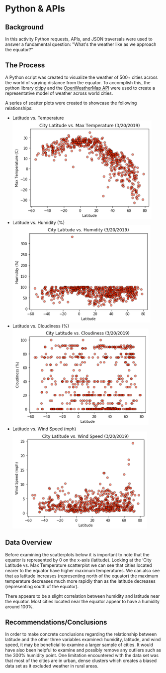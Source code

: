 # Python & APIs

## Background

In this activity Python requests, APIs, and JSON traversals were used to answer a fundamental question: "What's the weather like as we approach the equator?"

## The Process

A Python script was created to visualize the weather of 500+ cities across the world of varying distance from the equator. To accomplish this, the python library [citipy](https://pypi.python.org/pypi/citipy) and the [OpenWeatherMap API](https://openweathermap.org/api) were used to create a representative model of weather across world cities.

A series of scatter plots were created to showcase the following relationships:

* Latitude vs. Temperature
![Temperature vs. Latitude](images/lat_vs_temp.png)
* Latitude vs. Humidity (%)
![Temperature vs. Latitude](images/lat_vs_humidity.png)
* Latitude vs. Cloudiness (%)
![Temperature vs. Latitude](images/lat_vs_cloudiness.png)
* Latitude vs. Wind Speed (mph)
![Temperature vs. Latitude](images/lat_vs_windspeed.png)

## Data Overview

Before examining the scatterplots below it is important to note that the equator is represented by 0 on the x-axis (latitude).  Looking at the ‘City Latitude vs. Max Temperature scatterplot we can see that cities located nearer to the equator have higher maximum temperatures.  We can also see that as latitude increases (representing north of the equator) the maximum temperature decreases much more rapidly than as the latitude decreases (representing south of the equator).

There appears to be a slight correlation between humidity and latitude near the equator.  Most cities located near the equator appear to have a humidity around 100%. 

## Recommendations/Conclusions

In order to make concrete conclusions regarding the relationship between latitude and the other three variables examined: humidity, latitude, and wind speed, it may be beneficial to examine a larger sample of cities.  It would have also been helpful to examine and possibly remove any outliers such as the 300% humidity point. One limitation encountered with the data set was that most of the cities are in urban, dense clusters which creates a biased data set as it excluded weather in rural areas.